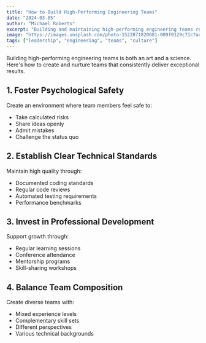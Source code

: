 ```yaml
---
title: "How to Build High-Performing Engineering Teams"
date: "2024-03-05"
author: "Michael Roberts"
excerpt: "Building and maintaining high-performing engineering teams requires more than just hiring talented developers. Learn the key strategies that successful tech companies use."
image: "https://images.unsplash.com/photo-1522071820081-009f0129c71c?auto=format&fit=crop&q=80"
tags: ["leadership", "engineering", "teams", "culture"]
---
```


Building high-performing engineering teams is both an art and a science. Here's how to create and nurture teams that consistently deliver exceptional results.

## 1. Foster Psychological Safety

Create an environment where team members feel safe to:
- Take calculated risks
- Share ideas openly
- Admit mistakes
- Challenge the status quo

## 2. Establish Clear Technical Standards

Maintain high quality through:
- Documented coding standards
- Regular code reviews
- Automated testing requirements
- Performance benchmarks

## 3. Invest in Professional Development

Support growth through:
- Regular learning sessions
- Conference attendance
- Mentorship programs
- Skill-sharing workshops

## 4. Balance Team Composition

Create diverse teams with:
- Mixed experience levels
- Complementary skill sets
- Different perspectives
- Various technical backgrounds